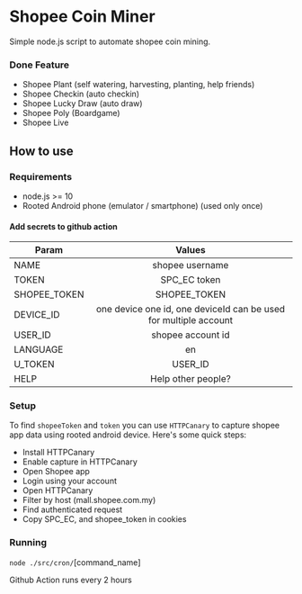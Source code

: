 # Shopee Coin Miner

Simple node.js script to automate shopee coin mining.

### Done Feature

- Shopee Plant (self watering, harvesting, planting, help friends)
- Shopee Checkin (auto checkin)
- Shopee Lucky Draw (auto draw)
- Shopee Poly (Boardgame)
- Shopee Live

## How to use

### Requirements

- node.js >= 10
- Rooted Android phone (emulator / smartphone) (used only once)

#### Add secrets to github action

| Param        |                              Values                              |
| ------------ | :--------------------------------------------------------------: |
| NAME         |                         shopee username                          |
| TOKEN        |                           SPC_EC token                           |
| SHOPEE_TOKEN |                           SHOPEE_TOKEN                           |
| DEVICE_ID    | one device one id, one deviceId can be used for multiple account |
| USER_ID      |                        shopee account id                         |
| LANGUAGE     |                                en                                |
| U_TOKEN      |                             USER_ID                              |
| HELP         |                        Help other people?                        |

### Setup

To find `shopeeToken` and `token` you can use `HTTPCanary` to capture shopee app data using rooted android device. Here's some quick steps:

- Install HTTPCanary
- Enable capture in HTTPCanary
- Open Shopee app
- Login using your account
- Open HTTPCanary
- Filter by host (mall.shopee.com.my)
- Find authenticated request
- Copy SPC_EC, and shopee_token in cookies

### Running

`node ./src/cron/`[command_name]

Github Action runs every 2 hours
